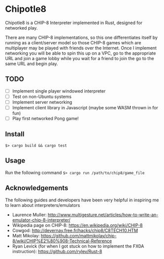 # Chipotle8

Chipotle8 is a CHIP-8 Interpreter implemented in Rust, designed for networked play.

There are many CHIP-8 implementations, so this one differentiates itself by running as a client/server model so those CHIP-8 games which are multiplayer may be played with friends over the Internet. Once I implement networking you will be able to spin this up on a VPC, go to the appropriate URL and join a game lobby while you wait for a friend to join the go to the same URL and begin play.

## TODO
- [ ] Implement single player windowed interpreter
- [ ] Test on non-Ubuntu systems
- [ ] Implement server networking
- [ ] Implement client library in Javascript (maybe some WASM thrown in for fun)
- [ ] Play first networked Pong game!

## Install
`$> cargo build && cargo test`

## Usage
Run the following command 
`$> cargo run /path/to/chip8/game_file`

## Acknowledgements
The following guides and developers have been very helpful in inspiring me to learn about interpreters/emulators
* Laurence Muller: http://www.multigesture.net/articles/how-to-write-an-emulator-chip-8-interpreter/
* Wikipedia page on CHIP-8: https://en.wikipedia.org/wiki/CHIP-8
* Cowgod: http://devernay.free.fr/hacks/chip8/C8TECH10.HTM
* Matt Mikolay: https://github.com/mattmikolay/chip-8/wiki/CHIP%E2%80%908-Technical-Reference
* Ryan Levick (for when I got stuck on how to implement the FX0A instruction): https://github.com/rylev/Rust-8